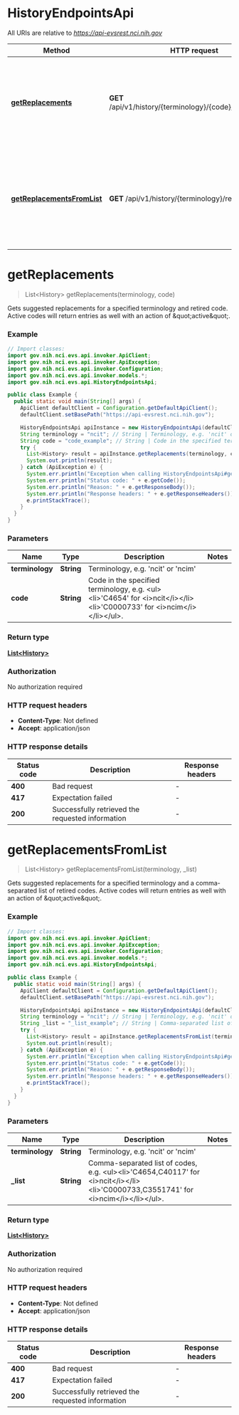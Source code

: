 # HistoryEndpointsApi

All URIs are relative to *https://api-evsrest.nci.nih.gov*

| Method | HTTP request | Description |
|------------- | ------------- | -------------|
| [**getReplacements**](HistoryEndpointsApi.md#getReplacements) | **GET** /api/v1/history/{terminology}/{code}/replacements | Gets suggested replacements for a specified terminology and retired code. Active codes will return entries as well with an action of \&quot;active\&quot;. |
| [**getReplacementsFromList**](HistoryEndpointsApi.md#getReplacementsFromList) | **GET** /api/v1/history/{terminology}/replacements | Gets suggested replacements for a specified terminology and a comma-separated list of retired codes.  Active codes will return entries as well with an action of \&quot;active\&quot;. |


<a id="getReplacements"></a>
# **getReplacements**
> List&lt;History&gt; getReplacements(terminology, code)

Gets suggested replacements for a specified terminology and retired code. Active codes will return entries as well with an action of \&quot;active\&quot;.

### Example
```java
// Import classes:
import gov.nih.nci.evs.api.invoker.ApiClient;
import gov.nih.nci.evs.api.invoker.ApiException;
import gov.nih.nci.evs.api.invoker.Configuration;
import gov.nih.nci.evs.api.invoker.models.*;
import gov.nih.nci.evs.api.HistoryEndpointsApi;

public class Example {
  public static void main(String[] args) {
    ApiClient defaultClient = Configuration.getDefaultApiClient();
    defaultClient.setBasePath("https://api-evsrest.nci.nih.gov");

    HistoryEndpointsApi apiInstance = new HistoryEndpointsApi(defaultClient);
    String terminology = "ncit"; // String | Terminology, e.g. 'ncit' or 'ncim'
    String code = "code_example"; // String | Code in the specified terminology, e.g. <ul><li>'C4654' for <i>ncit</i></li><li>'C0000733' for <i>ncim</i></li></ul>.
    try {
      List<History> result = apiInstance.getReplacements(terminology, code);
      System.out.println(result);
    } catch (ApiException e) {
      System.err.println("Exception when calling HistoryEndpointsApi#getReplacements");
      System.err.println("Status code: " + e.getCode());
      System.err.println("Reason: " + e.getResponseBody());
      System.err.println("Response headers: " + e.getResponseHeaders());
      e.printStackTrace();
    }
  }
}
```

### Parameters

| Name | Type | Description  | Notes |
|------------- | ------------- | ------------- | -------------|
| **terminology** | **String**| Terminology, e.g. &#39;ncit&#39; or &#39;ncim&#39; | |
| **code** | **String**| Code in the specified terminology, e.g. &lt;ul&gt;&lt;li&gt;&#39;C4654&#39; for &lt;i&gt;ncit&lt;/i&gt;&lt;/li&gt;&lt;li&gt;&#39;C0000733&#39; for &lt;i&gt;ncim&lt;/i&gt;&lt;/li&gt;&lt;/ul&gt;. | |

### Return type

[**List&lt;History&gt;**](History.md)

### Authorization

No authorization required

### HTTP request headers

 - **Content-Type**: Not defined
 - **Accept**: application/json

### HTTP response details
| Status code | Description | Response headers |
|-------------|-------------|------------------|
| **400** | Bad request |  -  |
| **417** | Expectation failed |  -  |
| **200** | Successfully retrieved the requested information |  -  |

<a id="getReplacementsFromList"></a>
# **getReplacementsFromList**
> List&lt;History&gt; getReplacementsFromList(terminology, _list)

Gets suggested replacements for a specified terminology and a comma-separated list of retired codes.  Active codes will return entries as well with an action of \&quot;active\&quot;.

### Example
```java
// Import classes:
import gov.nih.nci.evs.api.invoker.ApiClient;
import gov.nih.nci.evs.api.invoker.ApiException;
import gov.nih.nci.evs.api.invoker.Configuration;
import gov.nih.nci.evs.api.invoker.models.*;
import gov.nih.nci.evs.api.HistoryEndpointsApi;

public class Example {
  public static void main(String[] args) {
    ApiClient defaultClient = Configuration.getDefaultApiClient();
    defaultClient.setBasePath("https://api-evsrest.nci.nih.gov");

    HistoryEndpointsApi apiInstance = new HistoryEndpointsApi(defaultClient);
    String terminology = "ncit"; // String | Terminology, e.g. 'ncit' or 'ncim'
    String _list = "_list_example"; // String | Comma-separated list of codes, e.g. <ul><li>'C4654,C40117' for <i>ncit</i></li><li>'C0000733,C3551741' for <i>ncim</i></li></ul>.
    try {
      List<History> result = apiInstance.getReplacementsFromList(terminology, _list);
      System.out.println(result);
    } catch (ApiException e) {
      System.err.println("Exception when calling HistoryEndpointsApi#getReplacementsFromList");
      System.err.println("Status code: " + e.getCode());
      System.err.println("Reason: " + e.getResponseBody());
      System.err.println("Response headers: " + e.getResponseHeaders());
      e.printStackTrace();
    }
  }
}
```

### Parameters

| Name | Type | Description  | Notes |
|------------- | ------------- | ------------- | -------------|
| **terminology** | **String**| Terminology, e.g. &#39;ncit&#39; or &#39;ncim&#39; | |
| **_list** | **String**| Comma-separated list of codes, e.g. &lt;ul&gt;&lt;li&gt;&#39;C4654,C40117&#39; for &lt;i&gt;ncit&lt;/i&gt;&lt;/li&gt;&lt;li&gt;&#39;C0000733,C3551741&#39; for &lt;i&gt;ncim&lt;/i&gt;&lt;/li&gt;&lt;/ul&gt;. | |

### Return type

[**List&lt;History&gt;**](History.md)

### Authorization

No authorization required

### HTTP request headers

 - **Content-Type**: Not defined
 - **Accept**: application/json

### HTTP response details
| Status code | Description | Response headers |
|-------------|-------------|------------------|
| **400** | Bad request |  -  |
| **417** | Expectation failed |  -  |
| **200** | Successfully retrieved the requested information |  -  |

